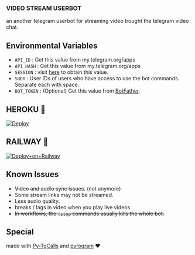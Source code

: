 ### VIDEO STREAM USERBOT

an another telegram userbot for streaming video trought the telegram video chat.

## Environmental Variables

- `API_ID` : Get this value from my.telegram.org/apps
- `API_HASH` : Get this value from my.telegram.org/apps
- `SESSION` : visit [here](https://replit.com/@ayrahikari/pyrogram-session-maker) to obtain this value.
- `SUDO` : User IDs of users who have access to use the bot commands. Separate each with space.
- `BOT_TOKEN` : (Optional) Get this value from [BotFather](https://telegram.dog/BotFather).

## HEROKU 💜
[![Deploy](https://www.herokucdn.com/deploy/button.svg)](https://heroku.com/deploy?template=https://github.com/levina-lab/video-stream2)

## RAILWAY 🚄
[![Deploy+on+Railway](https://railway.app/button.svg)](https://railway.app/new/template?template=https://github.com/levina-lab/video-stream2&envs=API_ID,API_HASH,BOT_TOKEN,SESSION,SUDO)

## Known Issues

- ~~Video and audio sync issues.~~ (not anymore)
- Some stream links may not be streamed.
- Less audio quality.
- breaks / lags in video when you play live videos
- ~~In workflows, the `!stop` commands usually kills the whole bot.~~

## Special
made with [Py-TgCalls](https://github.com/pytgcalls/pytgcalls) and [pyrogram](https://github.com/pyrogram/pyrogram) ❤️
